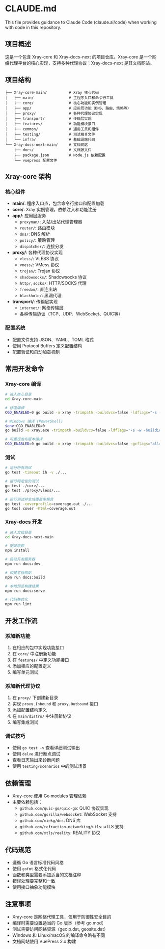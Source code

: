 # CLAUDE.md

This file provides guidance to Claude Code (claude.ai/code) when working with code in this repository.

## 项目概述

这是一个包含 Xray-core 和 Xray-docs-next 的项目仓库。Xray-core 是一个网络代理平台的核心实现，支持多种代理协议；Xray-docs-next 是其文档网站。

## 项目结构

```
├── Xray-core-main/          # Xray 核心代码
│   ├── main/                # 主程序入口和命令行工具
│   ├── core/                # 核心功能和实例管理
│   ├── app/                 # 应用层功能（DNS、路由、策略等）
│   ├── proxy/               # 各种代理协议实现
│   ├── transport/           # 传输层实现
│   ├── features/            # 功能模块接口
│   ├── common/              # 通用工具和组件
│   ├── testing/             # 测试相关文件
│   └── infra/               # 基础设施代码
└── Xray-docs-next-main/     # 文档网站
    ├── docs/                # 文档源文件
    ├── package.json         # Node.js 依赖配置
    └── vuepress 配置文件
```

## Xray-core 架构

### 核心组件
- **main/**: 程序入口点，包含命令行接口和配置加载
- **core/**: Xray 实例管理，依赖注入和功能注册
- **app/**: 应用层服务
  - `proxyman/`: 入站/出站代理管理器
  - `router/`: 路由模块
  - `dns/`: DNS 解析
  - `policy/`: 策略管理
  - `dispatcher/`: 连接分发
- **proxy/**: 各种代理协议实现
  - `vless/`: VLESS 协议
  - `vmess/`: VMess 协议
  - `trojan/`: Trojan 协议
  - `shadowsocks/`: Shadowsocks 协议
  - `http/`, `socks/`: HTTP/SOCKS 代理
  - `freedom/`: 直连出站
  - `blackhole/`: 黑洞代理
- **transport/**: 传输层实现
  - `internet/`: 网络传输层
  - 各种传输协议（TCP、UDP、WebSocket、QUIC等）

### 配置系统
- 配置文件支持 JSON、YAML、TOML 格式
- 使用 Protocol Buffers 定义配置结构
- 配置验证和自动加载机制

## 常用开发命令

### Xray-core 编译
```bash
# 进入核心目录
cd Xray-core-main

# 标准编译
CGO_ENABLED=0 go build -o xray -trimpath -buildvcs=false -ldflags="-s -w -buildid=" -v ./main

# Windows 编译 (PowerShell)
$env:CGO_ENABLED=0
go build -o xray.exe -trimpath -buildvcs=false -ldflags="-s -w -buildid=" -v ./main

# 可重现发布版本编译
CGO_ENABLED=0 go build -o xray -trimpath -buildvcs=false -gcflags="all=-l=4" -ldflags="-X github.com/xtls/xray-core/core.build=REPLACE -s -w -buildid=" -v ./main
```

### 测试
```bash
# 运行所有测试
go test -timeout 1h -v ./...

# 运行特定包的测试
go test ./core/...
go test ./proxy/vless/...

# 运行测试并生成覆盖率报告
go test -coverprofile=coverage.out ./...
go tool cover -html=coverage.out
```

### Xray-docs 开发
```bash
# 进入文档目录
cd Xray-docs-next-main

# 安装依赖
npm install

# 启动开发服务器
npm run docs:dev

# 构建文档网站
npm run docs:build

# 本地预览构建结果
npm run docs:serve

# 代码格式化
npm run lint
```

## 开发工作流

### 添加新功能
1. 在相应的包中实现功能接口
2. 在 `core/` 中注册新功能
3. 在 `features/` 中定义功能接口
4. 添加相应的配置定义
5. 编写单元测试

### 添加新代理协议
1. 在 `proxy/` 下创建新目录
2. 实现 `proxy.Inbound` 和 `proxy.Outbound` 接口
3. 添加配置结构定义
4. 在 `main/distro/` 中注册新协议
5. 编写集成测试

### 调试技巧
- 使用 `go test -v` 查看详细测试输出
- 使用 `delve` 进行断点调试
- 查看日志输出来诊断问题
- 使用 `testing/scenarios` 中的测试场景

## 依赖管理

- Xray-core 使用 Go modules 管理依赖
- 主要依赖包括：
  - `github.com/quic-go/quic-go`: QUIC 协议实现
  - `github.com/gorilla/websocket`: WebSocket 支持
  - `github.com/miekg/dns`: DNS 库
  - `github.com/refraction-networking/utls`: uTLS 支持
  - `github.com/xtls/reality`: REALITY 协议

## 代码规范

- 遵循 Go 语言标准代码风格
- 使用 `gofmt` 格式化代码
- 函数和类型需要添加适当的文档注释
- 错误处理要完整和一致
- 使用接口抽象功能模块

## 注意事项

- Xray-core 是网络代理工具，仅用于防御性安全目的
- 编译时需要设置适当的 Go 版本（参考 go.mod）
- 测试需要访问网络资源（geoip.dat, geosite.dat）
- Windows 和 Linux/macOS 的编译命令略有不同
- 文档网站使用 VuePress 2.x 构建